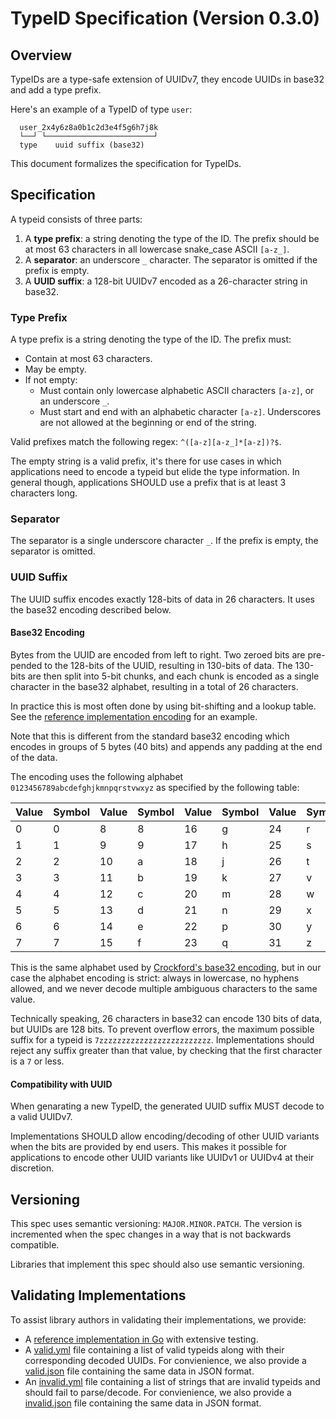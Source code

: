 # TypeID Specification (Version 0.3.0)

## Overview

TypeIDs are a type-safe extension of UUIDv7, they encode UUIDs in base32 and add a type prefix.

Here's an example of a TypeID of type `user`:

```
  user_2x4y6z8a0b1c2d3e4f5g6h7j8k
  └──┘ └────────────────────────┘
  type    uuid suffix (base32)
```

This document formalizes the specification for TypeIDs.

## Specification

A typeid consists of three parts:

1. A **type prefix**: a string denoting the type of the ID. The prefix should be
   at most 63 characters in all lowercase snake_case ASCII `[a-z_]`.
1. A **separator**: an underscore `_` character. The separator is omitted if the prefix is empty.
1. A **UUID suffix**: a 128-bit UUIDv7 encoded as a 26-character string in base32.

### Type Prefix

A type prefix is a string denoting the type of the ID.
The prefix must:

- Contain at most 63 characters.
- May be empty.
- If not empty:
  * Must contain only lowercase alphabetic ASCII characters `[a-z]`, or an underscore `_`.
  * Must start and end with an alphabetic character `[a-z]`. Underscores are not allowed at the beginning or end of the string.

Valid prefixes match the following
regex: `^([a-z][a-z_]*[a-z])?$`.

The empty string is a valid prefix, it's there for use cases in which
applications need to encode a typeid but elide the type information. In general though,
applications SHOULD use a prefix that is at least 3 characters long.

### Separator

The separator is a single underscore character `_`. If the prefix is empty, the separator
is omitted.

### UUID Suffix

The UUID suffix encodes exactly 128-bits of data in 26 characters. It uses the base32
encoding described below.

#### Base32 Encoding

Bytes from the UUID are encoded from left to right. Two zeroed bits are pre-pended
to the 128-bits of the UUID, resulting in 130-bits of data. The 130-bits are then
split into 5-bit chunks, and each chunk is encoded as a single character in the
base32 alphabet, resulting in a total of 26 characters.

In practice this is most often done by using bit-shifting and a lookup table. See
the [reference implementation encoding](https://github.com/jetify-com/typeid-go/blob/main/base32/base32.go)
for an example.

Note that this is different from the standard base32 encoding which encodes in
groups of 5 bytes (40 bits) and appends any padding at the end of the data.

The encoding uses the following alphabet `0123456789abcdefghjkmnpqrstvwxyz` as
specified by the following table:

| Value | Symbol | Value | Symbol | Value | Symbol | Value | Symbol |
| ----- | ------ | ----- | ------ | ----- | ------ | ----- | ------ |
| 0     | 0      | 8     | 8      | 16    | g      | 24    | r      |
| 1     | 1      | 9     | 9      | 17    | h      | 25    | s      |
| 2     | 2      | 10    | a      | 18    | j      | 26    | t      |
| 3     | 3      | 11    | b      | 19    | k      | 27    | v      |
| 4     | 4      | 12    | c      | 20    | m      | 28    | w      |
| 5     | 5      | 13    | d      | 21    | n      | 29    | x      |
| 6     | 6      | 14    | e      | 22    | p      | 30    | y      |
| 7     | 7      | 15    | f      | 23    | q      | 31    | z      |

This is the same alphabet used by [Crockford's base32 encoding](https://www.crockford.com/base32.html),
but in our case the alphabet encoding is strict: always in lowercase, no hyphens allowed,
and we never decode multiple ambiguous characters to the same value.

Technically speaking, 26 characters in base32 can encode 130 bits of data, but UUIDs
are 128 bits. To prevent overflow errors, the maximum possible suffix for a typeid
is `7zzzzzzzzzzzzzzzzzzzzzzzzz`. Implementations should reject any suffix greater than
that value, by checking that the first character is a `7` or less.

#### Compatibility with UUID

When genarating a new TypeID, the generated UUID suffix MUST decode to a valid UUIDv7.

Implementations SHOULD allow encoding/decoding of other UUID variants when the
bits are provided by end users. This makes it possible for applications to encode
other UUID variants like UUIDv1 or UUIDv4 at their discretion.

## Versioning

This spec uses semantic versioning: `MAJOR.MINOR.PATCH`. The version is incremented
when the spec changes in a way that is not backwards compatible.

Libraries that implement this spec should also use semantic versioning.

## Validating Implementations

To assist library authors in validating their implementations, we provide:

- A [reference implementation in Go](https://github.com/jetify-com/typeid-go)
  with extensive testing.
- A [valid.yml](valid.yml) file containing a list of valid typeids along
  with their corresponding decoded UUIDs. For convienience, we also provide
  a [valid.json](valid.json) file containing the same data in JSON format.
- An [invalid.yml](invalid.yml) file containing a list of strings that are
  invalid typeids and should fail to parse/decode. For convienience, we also
  provide a [invalid.json](invalid.json) file containing the same data in
  JSON format.
